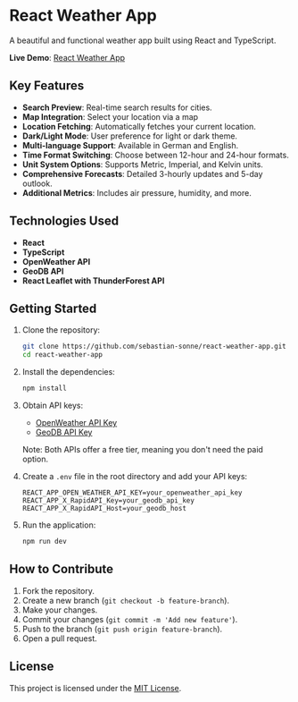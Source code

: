# React Weather App

A beautiful and functional weather app built using React and TypeScript.

**Live Demo**: [React Weather App](https://weather.sebastian-sonne.com)

## Key Features

- **Search Preview**: Real-time search results for cities.
- **Map Integration**: Select your location via a map
- **Location Fetching**: Automatically fetches your current location.
- **Dark/Light Mode**: User preference for light or dark theme.
- **Multi-language Support**: Available in German and English.
- **Time Format Switching**: Choose between 12-hour and 24-hour formats.
- **Unit System Options**: Supports Metric, Imperial, and Kelvin units.
- **Comprehensive Forecasts**: Detailed 3-hourly updates and 5-day outlook.
- **Additional Metrics**: Includes air pressure, humidity, and more.

## Technologies Used

- **React**
- **TypeScript**
- **OpenWeather API**
- **GeoDB API**
- **React Leaflet with ThunderForest API**

## Getting Started

1. Clone the repository:
   ```bash
   git clone https://github.com/sebastian-sonne/react-weather-app.git
   cd react-weather-app
   ```

2. Install the dependencies:
   ```bash
   npm install
   ```

3. Obtain API keys: 
   - [OpenWeather API Key](https://openweathermap.org/api)
   - [GeoDB API Key](https://rapidapi.com/wirefreethought/api/geodb-cities)

   Note: Both APIs offer a free tier, meaning you don't need the paid option.

4. Create a `.env` file in the root directory and add your API keys:
   ```plaintext
   REACT_APP_OPEN_WEATHER_API_KEY=your_openweather_api_key
   REACT_APP_X_RapidAPI_Key=your_geodb_api_key
   REACT_APP_X_RapidAPI_Host=your_geodb_host
   ```

5. Run the application:
   ```bash
   npm run dev
   ```

## How to Contribute

1. Fork the repository.
2. Create a new branch (`git checkout -b feature-branch`).
3. Make your changes.
4. Commit your changes (`git commit -m 'Add new feature'`).
5. Push to the branch (`git push origin feature-branch`).
6. Open a pull request.

## License

This project is licensed under the [MIT License](LICENSE).
